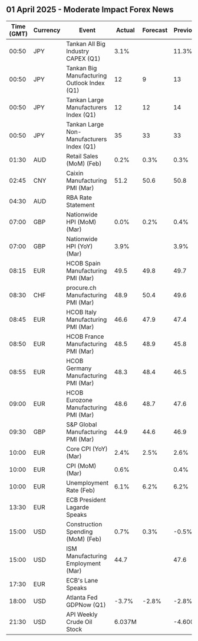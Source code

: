 ## 01 April 2025 - Moderate Impact Forex News

| Time (GMT) | Currency | Event | Actual | Forecast | Previous |
|------|----------|-------|--------|----------|----------|
| 00:50 | JPY | Tankan All Big Industry CAPEX (Q1) | 3.1% |  | 11.3% |
| 00:50 | JPY | Tankan Big Manufacturing Outlook Index (Q1) | 12 | 9 | 13 |
| 00:50 | JPY | Tankan Large Manufacturers Index (Q1) | 12 | 12 | 14 |
| 00:50 | JPY | Tankan Large Non-Manufacturers Index (Q1) | 35 | 33 | 33 |
| 01:30 | AUD | Retail Sales (MoM) (Feb) | 0.2% | 0.3% | 0.3% |
| 02:45 | CNY | Caixin Manufacturing PMI (Mar) | 51.2 | 50.6 | 50.8 |
| 04:30 | AUD | RBA Rate Statement |  |  |  |
| 07:00 | GBP | Nationwide HPI (MoM) (Mar) | 0.0% | 0.2% | 0.4% |
| 07:00 | GBP | Nationwide HPI (YoY) (Mar) | 3.9% |  | 3.9% |
| 08:15 | EUR | HCOB Spain Manufacturing PMI (Mar) | 49.5 | 49.8 | 49.7 |
| 08:30 | CHF | procure.ch Manufacturing PMI (Mar) | 48.9 | 50.4 | 49.6 |
| 08:45 | EUR | HCOB Italy Manufacturing PMI (Mar) | 46.6 | 47.9 | 47.4 |
| 08:50 | EUR | HCOB France Manufacturing PMI (Mar) | 48.5 | 48.9 | 45.8 |
| 08:55 | EUR | HCOB Germany Manufacturing PMI (Mar) | 48.3 | 48.4 | 46.5 |
| 09:00 | EUR | HCOB Eurozone Manufacturing PMI (Mar) | 48.6 | 48.7 | 47.6 |
| 09:30 | GBP | S&P Global Manufacturing PMI (Mar) | 44.9 | 44.6 | 46.9 |
| 10:00 | EUR | Core CPI (YoY) (Mar) | 2.4% | 2.5% | 2.6% |
| 10:00 | EUR | CPI (MoM) (Mar) | 0.6% |  | 0.4% |
| 10:00 | EUR | Unemployment Rate (Feb) | 6.1% | 6.2% | 6.2% |
| 13:30 | EUR | ECB President Lagarde Speaks |  |  |  |
| 15:00 | USD | Construction Spending (MoM) (Feb) | 0.7% | 0.3% | -0.5% |
| 15:00 | USD | ISM Manufacturing Employment (Mar) | 44.7 |  | 47.6 |
| 17:30 | EUR | ECB's Lane Speaks |  |  |  |
| 18:00 | USD | Atlanta Fed GDPNow (Q1) | -3.7% | -2.8% | -2.8% |
| 21:30 | USD | API Weekly Crude Oil Stock | 6.037M |  | -4.600M |
